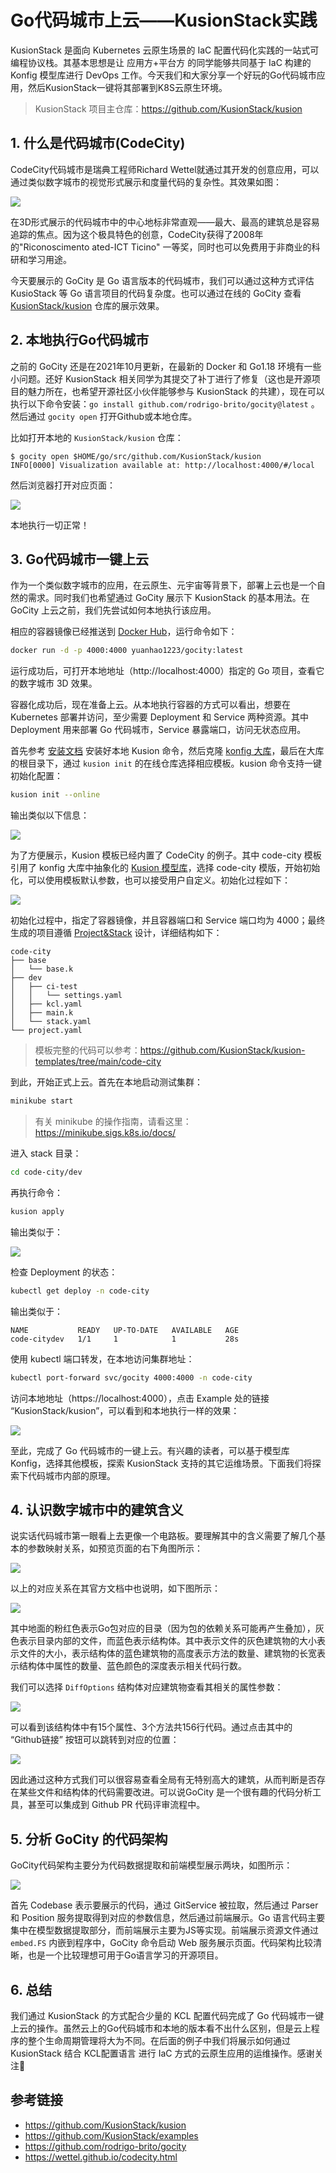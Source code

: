 # Go代码城市上云——KusionStack实践

KusionStack 是面向 Kubernetes 云原生场景的 IaC 配置代码化实践的一站式可编程协议栈。其基本思想是让 应用方+平台方 的同学能够共同基于 IaC 构建的 Konfig 模型库进行 DevOps 工作。今天我们和大家分享一个好玩的Go代码城市应用，然后KusionStack一键将其部署到K8S云原生环境。

> KusionStack 项目主仓库：https://github.com/KusionStack/kusion

## 1. 什么是代码城市(CodeCity)

CodeCity代码城市是瑞典工程师Richard Wettel就通过其开发的创意应用，可以通过类似数字城市的视觉形式展示和度量代码的复杂性。其效果如图：

![](images/ch02-01.png)

在3D形式展示的代码城市中的中心地标非常直观——最大、最高的建筑总是容易追踪的焦点。因为这个极具特色的创意，CodeCity获得了2008年的"Riconoscimento ated-ICT Ticino" 一等奖，同时也可以免费用于非商业的科研和学习用途。

今天要展示的 GoCity 是 Go 语言版本的代码城市，我们可以通过这种方式评估 KusioStack 等 Go 语言项目的代码复杂度。也可以通过在线的 GoCity 查看 [KusionStack/kusion](https://go-city.github.io/#/github.com/KusionStack/kusion) 仓库的展示效果。

## 2. 本地执行Go代码城市

之前的 GoCity 还是在2021年10月更新，在最新的 Docker 和 Go1.18 环境有一些小问题。还好 KusionStack 相关同学为其提交了补丁进行了修复（这也是开源项目的魅力所在，也希望开源社区小伙伴能够参与 KusionStack 的共建），现在可以执行以下命令安装：`go install github.com/rodrigo-brito/gocity@latest` 。然后通过 `gocity open` 打开Github或本地仓库。

比如打开本地的 `KusionStack/kusion` 仓库：

```
$ gocity open $HOME/go/src/github.com/KusionStack/kusion
INFO[0000] Visualization available at: http://localhost:4000/#/local 
```

然后浏览器打开对应页面：

![](images/ch02-02.jpg)

本地执行一切正常！

## 3. Go代码城市一键上云

作为一个类似数字城市的应用，在云原生、元宇宙等背景下，部署上云也是一个自然的需求。同时我们也希望通过 GoCity 展示下 KusionStack 的基本用法。在 GoCity 上云之前，我们先尝试如何本地执行该应用。

相应的容器镜像已经推送到 [Docker Hub](https://hub.docker.com/r/yuanhao1223/gocity)，运行命令如下：

```bash
docker run -d -p 4000:4000 yuanhao1223/gocity:latest
```

运行成功后，可打开本地地址（http://localhost:4000）指定的 Go 项目，查看它的数字城市 3D 效果。

容器化成功后，现在准备上云。从本地执行容器的方式可以看出，想要在 Kubernetes 部署并访问，至少需要 Deployment 和 Service 两种资源。其中 Deployment 用来部署 Go 代码城市，Service 暴露端口，访问无状态应用。

首先参考 [安装文档](https://kusionstack.io/docs/user_docs/getting-started/install/) 安装好本地 Kusion 命令，然后克隆 [konfig 大库](https://github.com/KusionStack/konfig)，最后在大库的根目录下，通过 `kusion init` 的在线仓库选择相应模板。kusion 命令支持一键初始化配置：

```bash
kusion init --online
```

输出类似以下信息：

![](images/ch02-03.jpg)

为了方便展示，Kusion 模板已经内置了 CodeCity 的例子。其中 code-city 模板引用了 konfig 大库中抽象化的 [Kusion 模型库](https://kusionstack.io/docs/reference/model/concept)，选择 code-city 模版，开始初始化，可以使用模板默认参数，也可以接受用户自定义。初始化过程如下：

![](images/ch02-04.gif)

初始化过程中，指定了容器镜像，并且容器端口和 Service 端口均为 4000；最终生成的项目遵循 [Project&Stack](https://kusionstack.io/docs/user_docs/concepts/project-stack) 设计，详细结构如下：

```
code-city
├── base
│   └── base.k
├── dev
│   ├── ci-test
│   │   └── settings.yaml
│   ├── kcl.yaml
│   ├── main.k
│   └── stack.yaml
└── project.yaml
```

> 模板完整的代码可以参考：https://github.com/KusionStack/kusion-templates/tree/main/code-city

到此，开始正式上云。首先在本地启动测试集群：

```bash
minikube start
```

> 有关 minikube 的操作指南，请看这里：https://minikube.sigs.k8s.io/docs/

进入 stack 目录：

```bash
cd code-city/dev
```

再执行命令：

```bash
kusion apply
```

输出类似于：

![](images/ch02-05.gif)

检查 Deployment 的状态：

```bash
kubectl get deploy -n code-city
```

输出类似于：

```
NAME           READY   UP-TO-DATE   AVAILABLE   AGE
code-citydev   1/1     1            1           28s
```

使用 kubectl 端口转发，在本地访问集群地址：

```bash
kubectl port-forward svc/gocity 4000:4000 -n code-city
```

访问本地地址（https://localhost:4000），点击 Example 处的链接 “KusionStack/kusion”，可以看到和本地执行一样的效果：

![](images/ch02-06.gif)

至此，完成了 Go 代码城市的一键上云。有兴趣的读者，可以基于模型库 Konfig，选择其他模板，探索 KusionStack 支持的其它运维场景。下面我们将探索下代码城市内部的原理。

## 4. 认识数字城市中的建筑含义

说实话代码城市第一眼看上去更像一个电路板。要理解其中的含义需要了解几个基本的参数映射关系，如预览页面的右下角图所示：

![](images/ch02-07.jpg)

以上的对应关系在其官方文档中也说明，如下图所示：

![](images/ch02-08.jpg)

其中地面的粉红色表示Go包对应的目录（因为包的依赖关系可能再产生叠加），灰色表示目录内部的文件，而蓝色表示结构体。其中表示文件的灰色建筑物的大小表示文件的大小，表示结构体的蓝色建筑物的高度表示方法的数量、建筑物的长宽表示结构体中属性的数量、蓝色颜色的深度表示相关代码行数。

我们可以选择 `DiffOptions` 结构体对应建筑物查看其相关的属性参数：

![](images/ch02-09.jpg)

可以看到该结构体中有15个属性、3个方法共156行代码。通过点击其中的 “Github链接” 按钮可以跳转到对应的位置：

![](images/ch02-10.jpg)

因此通过这种方式我们可以很容易查看全局有无特别高大的建筑，从而判断是否存在某些文件和结构体的代码需要改进。可以说GoCity 是一个很有趣的代码分析工具，甚至可以集成到 Github PR 代码评审流程中。

## 5. 分析 GoCity 的代码架构

GoCity代码架构主要分为代码数据提取和前端模型展示两块，如图所示：

![](images/ch02-11.jpg)

首先 Codebase 表示要展示的代码，通过 GitService 被拉取，然后通过 Parser 和 Position 服务提取得到对应的参数信息，然后通过前端展示。Go 语言代码主要集中在模型数据提取部分，而前端展示主要为JS等实现。前端展示资源文件通过 `embed.FS` 内嵌到程序中，GoCity 命令启动 Web 服务展示页面。代码架构比较清晰，也是一个比较理想可用于Go语言学习的开源项目。

## 6. 总结

我们通过 KusionStack 的方式配合少量的 KCL 配置代码完成了 Go 代码城市一键上云的操作。虽然云上的Go代码城市和本地的版本看不出什么区别，但是云上程序的整个生命周期管理将大为不同。在后面的例子中我们将展示如何通过 KusionStack 结合 KCL配置语言 进行 IaC 方式的云原生应用的运维操作。感谢关注🙏 

## 参考链接

- https://github.com/KusionStack/kusion
- https://github.com/KusionStack/examples
- https://github.com/rodrigo-brito/gocity
- https://wettel.github.io/codecity.html

